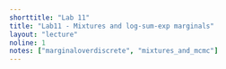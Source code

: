 ```yaml
---
shorttitle: "Lab 11"
title: "Lab11 - Mixtures and log-sum-exp marginals"
layout: "lecture"
noline: 1
notes: ["marginaloverdiscrete", "mixtures_and_mcmc"] 
---
```


